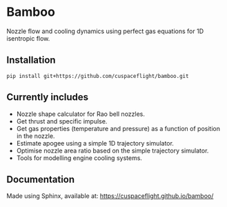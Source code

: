 # Bamboo
Nozzle flow and cooling dynamics using perfect gas equations for 1D isentropic flow.

## Installation
`pip install git+https://github.com/cuspaceflight/bamboo.git`

## Currently includes
- Nozzle shape calculator for Rao bell nozzles.
- Get thrust and specific impulse.
- Get gas properties (temperature and pressure) as a function of position in the nozzle.
- Estimate apogee using a simple 1D trajectory simulator.
- Optimise nozzle area ratio based on the simple trajectory simulator.
- Tools for modelling engine cooling systems.

## Documentation
Made using Sphinx, available at: 
https://cuspaceflight.github.io/bamboo/
